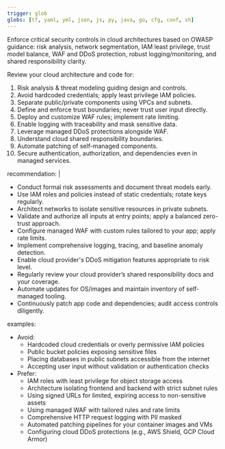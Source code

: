 ```yaml
---
trigger: glob
globs: [tf, yaml, yml, json, js, py, java, go, cfg, conf, sh]
---
```

Enforce critical security controls in cloud architectures based on OWASP guidance:
  risk analysis, network segmentation, IAM least privilege, trust model balance,
  WAF and DDoS protection, robust logging/monitoring, and shared responsibility clarity.


  Review your cloud architecture and code for:

  1. Risk analysis & threat modeling guiding design and controls.
  2. Avoid hardcoded credentials; apply least privilege IAM policies.
  3. Separate public/private components using VPCs and subnets.
  4. Define and enforce trust boundaries; never trust user input directly.
  5. Deploy and customize WAF rules; implement rate limiting.
  6. Enable logging with traceability and mask sensitive data.
  7. Leverage managed DDoS protections alongside WAF.
  8. Understand cloud shared responsibility boundaries.
  9. Automate patching of self-managed components.
 10. Secure authentication, authorization, and dependencies even in managed services.

recommendation: |
  - Conduct formal risk assessments and document threat models early.
  - Use IAM roles and policies instead of static credentials; rotate keys regularly.
  - Architect networks to isolate sensitive resources in private subnets.
  - Validate and authorize all inputs at entry points; apply a balanced zero-trust approach.
  - Configure managed WAF with custom rules tailored to your app; apply rate limits.
  - Implement comprehensive logging, tracing, and baseline anomaly detection.
  - Enable cloud provider's DDoS mitigation features appropriate to risk level.
  - Regularly review your cloud provider’s shared responsibility docs and your coverage.
  - Automate updates for OS/images and maintain inventory of self-managed tooling.
  - Continuously patch app code and dependencies; audit access controls diligently.

examples:
  - Avoid:
      - Hardcoded cloud credentials or overly permissive IAM policies
      - Public bucket policies exposing sensitive files
      - Placing databases in public subnets accessible from the internet
      - Accepting user input without validation or authentication checks
  - Prefer:
      - IAM roles with least privilege for object storage access
      - Architecture isolating frontend and backend with strict subnet rules
      - Using signed URLs for limited, expiring access to non-sensitive assets
      - Using managed WAF with tailored rules and rate limits
      - Comprehensive HTTP request logging with PII masked
      - Automated patching pipelines for your container images and VMs
      - Configuring cloud DDoS protections (e.g., AWS Shield, GCP Cloud Armor)

